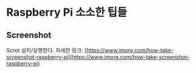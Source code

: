 # Raspberry Pi 소소한 팁들

## Screenshot
Scrot 설치/실행한다. 자세한 링크: [https://www.imore.com/how-take-screenshot-raspberry-pi](https://www.imore.com/how-take-screenshot-raspberry-pi)
